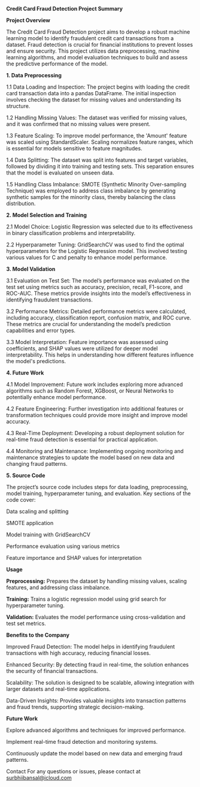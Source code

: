 **Credit Card Fraud Detection Project Summary**

**Project Overview**

The Credit Card Fraud Detection project aims to develop a robust machine learning model to identify fraudulent credit card transactions from a dataset. Fraud detection is crucial for financial institutions to prevent losses and ensure security. This project utilizes data preprocessing, machine learning algorithms, and model evaluation techniques to build and assess the predictive performance of the model.

**1. Data Preprocessing**
   
1.1 Data Loading and Inspection: 
The project begins with loading the credit card transaction data into a pandas DataFrame. The initial inspection involves checking the dataset for missing values and understanding its structure.

1.2 Handling Missing Values:
The dataset was verified for missing values, and it was confirmed that no missing values were present.

1.3 Feature Scaling: 
To improve model performance, the 'Amount' feature was scaled using StandardScaler. Scaling normalizes feature ranges, which is essential for models sensitive to feature magnitudes.

1.4 Data Splitting: 
The dataset was split into features and target variables, followed by dividing it into training and testing sets. This separation ensures that the model is evaluated on unseen data.

1.5 Handling Class Imbalance: 
SMOTE (Synthetic Minority Over-sampling Technique) was employed to address class imbalance by generating synthetic samples for the minority class, thereby balancing the class distribution.

**2. Model Selection and Training**
   
2.1 Model Choice: 
Logistic Regression was selected due to its effectiveness in binary classification problems and interpretability.

2.2 Hyperparameter Tuning: 
GridSearchCV was used to find the optimal hyperparameters for the Logistic Regression model. This involved testing various values for C and penalty to enhance model performance.

**3. Model Validation**
   
3.1 Evaluation on Test Set: 
The model’s performance was evaluated on the test set using metrics such as accuracy, precision, recall, F1-score, and ROC-AUC. These metrics provide insights into the model’s effectiveness in identifying fraudulent transactions.

3.2 Performance Metrics: 
Detailed performance metrics were calculated, including accuracy, classification report, confusion matrix, and ROC curve. These metrics are crucial for understanding the model’s prediction capabilities and error types.

3.3 Model Interpretation: 
Feature importance was assessed using coefficients, and SHAP values were utilized for deeper model interpretability. This helps in understanding how different features influence the model's predictions.

**4. Future Work**

4.1 Model Improvement: 
Future work includes exploring more advanced algorithms such as Random Forest, XGBoost, or Neural Networks to potentially enhance model performance.

4.2 Feature Engineering: 
Further investigation into additional features or transformation techniques could provide more insight and improve model accuracy.

4.3 Real-Time Deployment: 
Developing a robust deployment solution for real-time fraud detection is essential for practical application.

4.4 Monitoring and Maintenance: 
Implementing ongoing monitoring and maintenance strategies to update the model based on new data and changing fraud patterns.

**5. Source Code**

The project’s source code includes steps for data loading, preprocessing, model training, hyperparameter tuning, and evaluation. Key sections of the code cover:

Data scaling and splitting

SMOTE application

Model training with GridSearchCV

Performance evaluation using various metrics

Feature importance and SHAP values for interpretation

**Usage**

**Preprocessing:** Prepares the dataset by handling missing values, scaling features, and addressing class imbalance.

**Training:** Trains a logistic regression model using grid search for hyperparameter tuning.

**Validation:** Evaluates the model performance using cross-validation and test set metrics.

**Benefits to the Company**

Improved Fraud Detection: The model helps in identifying fraudulent transactions with high accuracy, reducing financial losses.

Enhanced Security: By detecting fraud in real-time, the solution enhances the security of financial transactions.

Scalability: The solution is designed to be scalable, allowing integration with larger datasets and real-time applications.

Data-Driven Insights: Provides valuable insights into transaction patterns and fraud trends, supporting strategic decision-making.

**Future Work**

Explore advanced algorithms and techniques for improved performance.

Implement real-time fraud detection and monitoring systems.

Continuously update the model based on new data and emerging fraud patterns.

Contact
For any questions or issues, please contact at surbhiibansal@icloud.com
